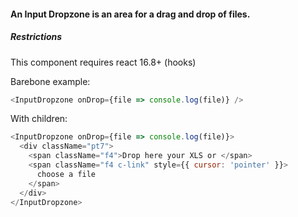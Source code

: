 #### An Input Dropzone is an area for a drag and drop of files.

##### Restrictions

This component requires react 16.8+ (hooks)

Barebone example:

```js
<InputDropzone onDrop={file => console.log(file)} />
```

With children:

```js
<InputDropzone onDrop={file => console.log(file)}>
  <div className="pt7">
    <span className="f4">Drop here your XLS or </span>
    <span className="f4 c-link" style={{ cursor: 'pointer' }}>
      choose a file
    </span>
  </div>
</InputDropzone>
```
